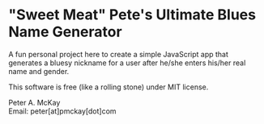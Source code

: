 # "Sweet Meat" Pete's Ultimate Blues Name Generator

A fun personal project here to create a simple JavaScript app that generates a bluesy nickname for a user after he/she enters his/her real name and gender.

This software is free (like a rolling stone) under MIT license.

Peter A. McKay        
Email: peter[at]pmckay[dot]com      
